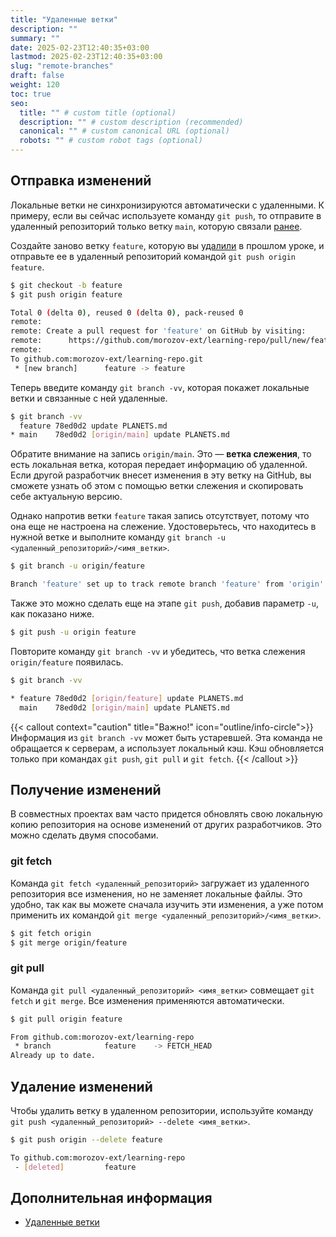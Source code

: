 ```yaml
---
title: "Удаленные ветки"
description: ""
summary: ""
date: 2025-02-23T12:40:35+03:00
lastmod: 2025-02-23T12:40:35+03:00
slug: "remote-branches"
draft: false
weight: 120
toc: true
seo:
  title: "" # custom title (optional)
  description: "" # custom description (recommended)
  canonical: "" # custom canonical URL (optional)
  robots: "" # custom robot tags (optional)
---
```


## Отправка изменений

Локальные ветки не синхронизируются автоматически с удаленными. К примеру, если вы сейчас
используете команду <nobr>`git push`</nobr>, то отправите в удаленный репозиторий только
ветку `main`, которую связали 
[ранее](/docs/git/integration/#связывание-локального-и-удаленного-репозиториев).

Создайте заново ветку `feature`, которую вы [удалили](http://localhost:1313/docs/git/branches/#удаление-веток)
в прошлом уроке, и отправьте ее в удаленный репозиторий командой `git push origin feature`.

```bash {frame="none", title=""}
$ git checkout -b feature
$ git push origin feature

Total 0 (delta 0), reused 0 (delta 0), pack-reused 0
remote:
remote: Create a pull request for 'feature' on GitHub by visiting:
remote:      https://github.com/morozov-ext/learning-repo/pull/new/feature
remote:
To github.com:morozov-ext/learning-repo.git
 * [new branch]      feature -> feature
```

Теперь введите команду <nobr>`git branch -vv`</nobr>, которая покажет локальные ветки
и связанные с ней удаленные.

```bash {frame="none", title=""}
$ git branch -vv
  feature 78ed0d2 update PLANETS.md
* main    78ed0d2 [origin/main] update PLANETS.md
```

Обратите внимание на запись `origin/main`. Это — **ветка слежения**, то есть
локальная ветка, которая передает информацию об удаленной. Если
другой разработчик внесет изменения в эту ветку на GitHub, вы сможете
узнать об этом с помощью ветки слежения и скопировать себе актуальную версию.

Однако напротив ветки `feature` такая запись отсутствует, потому что она еще
не настроена на слежение. Удостоверьтесь,
что находитесь в нужной ветке и выполните команду
<nobr>`git branch -u <удаленный_репозиторий>/<имя_ветки>`.</nobr>

```bash {frame="none", title=""}
$ git branch -u origin/feature

Branch 'feature' set up to track remote branch 'feature' from 'origin'.
```

Также это можно сделать еще на этапе `git push`, добавив параметр `-u`,
как показано ниже.

```bash {frame="none", title=""}
$ git push -u origin feature
```

Повторите команду `git branch -vv` и убедитесь, что ветка слежения
`origin/feature` появилась.

```bash {frame="none", title=""}
$ git branch -vv

* feature 78ed0d2 [origin/feature] update PLANETS.md
  main    78ed0d2 [origin/main] update PLANETS.md
```

{{< callout context="caution" title="Важно!" icon="outline/info-circle">}}
Информация из `git branch -vv` может быть устаревшей. Эта команда не
обращается к серверам, а использует локальный кэш. Кэш обновляется
только при командах `git push`, `git pull` и `git fetch`.
{{< /callout >}}

## Получение изменений

В совместных проектах вам часто придется обновлять свою локальную копию
репозитория на основе изменений от других разработчиков. Это можно
сделать двумя способами.

### git fetch

Команда <nobr>`git fetch <удаленный_репозиторий>`</nobr> загружает из удаленного репозитория все изменения, но
не заменяет локальные файлы. Это удобно, так как вы можете
сначала изучить эти изменения, а уже потом применить их командой
<nobr>`git merge <удаленный_репозиторий>/<имя_ветки>`.</nobr>

```bash {frame="none", title=""}
$ git fetch origin
$ git merge origin/feature
```

### git pull

Команда <nobr>`git pull <удаленный_репозиторий> <имя_ветки>`</nobr> совмещает <nobr>`git fetch`</nobr> и <nobr>`git merge`.</nobr> Все
изменения применяются автоматически.

```bash {frame="none", title=""}
$ git pull origin feature

From github.com:morozov-ext/learning-repo
 * branch            feature    -> FETCH_HEAD
Already up to date.
```

## Удаление изменений

Чтобы удалить ветку в удаленном репозитории, используйте команду
<nobr>`git push <удаленный_репозиторий> --delete <имя_ветки>`.</nobr>

```bash {frame="none", title=""}
$ git push origin --delete feature

To github.com:morozov-ext/learning-repo
 - [deleted]         feature
```

## Дополнительная информация

-  [Удаленные ветки](https://git-scm.com/book/ru/v2/Ветвление-в-Git-Удалённые-ветки)